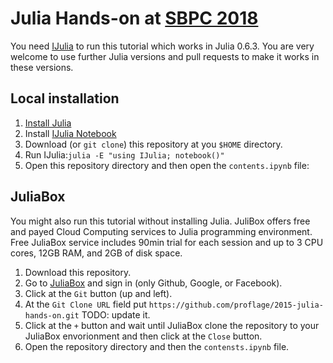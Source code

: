 # Julia Hands-on at [SBPC 2018](http://ra.sbpcnet.org.br/maceio/)

You need [IJulia](https://github.com/JuliaLang/IJulia.jl) to run this tutorial which works in Julia 0.6.3. You are very welcome to use further Julia versions and pull requests to make it works in these versions.

## Local installation

1. [Install Julia](https://julialang.org/downloads/)
1. Install [IJulia Notebook](https://github.com/JuliaLang/IJulia.jl)
1. Download (or `git clone`) this repository at you `$HOME` directory.
1. Run IJulia:`julia -E "using IJulia; notebook()"`
1. Open this repository directory and then open the `contents.ipynb` file:

## JuliaBox

You might also run this tutorial without installing Julia. JuliBox offers free and payed Cloud Computing services to Julia programming environment. Free JuliaBox service includes 90min trial for each session and up to 3 CPU cores, 12GB RAM, and 2GB of disk space.

1. Download this repository.
1. Go to [JuliaBox](https://juliabox.com) and sign in (only Github, Google, or Facebook).
1. Click at the `Git` button (up and left).
1. At the `Git Clone URL` field put `https://github.com/proflage/2015-julia-hands-on.git` TODO: update it.
1. Click at the `+` button and wait until JuliaBox clone the repository to your JuliaBox envorionment and then click at the `Close` button.
1. Open the repository directory and then the `contensts.ipynb` file.
